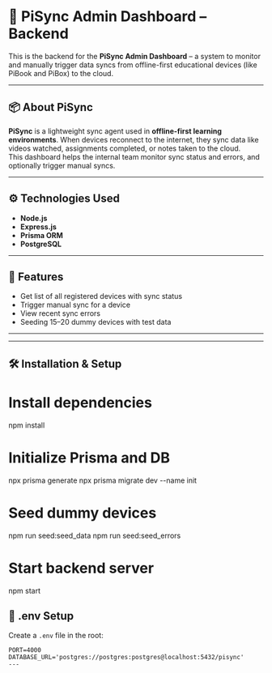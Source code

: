# 🚀 PiSync Admin Dashboard – Backend

This is the backend for the **PiSync Admin Dashboard** – a system to monitor and manually trigger data syncs from offline-first educational devices (like PiBook and PiBox) to the cloud.

---

## 📦 About PiSync

**PiSync** is a lightweight sync agent used in **offline-first learning environments**. When devices reconnect to the internet, they sync data like videos watched, assignments completed, or notes taken to the cloud.  
This dashboard helps the internal team monitor sync status and errors, and optionally trigger manual syncs.

---

## ⚙️ Technologies Used

- **Node.js**
- **Express.js**
- **Prisma ORM**
- **PostgreSQL** 

---

## 🧪 Features

- Get list of all registered devices with sync status
- Trigger manual sync for a device
- View recent sync errors
- Seeding 15–20 dummy devices with test data

---


---

## 🛠️ Installation & Setup

# Install dependencies
npm install

# Initialize Prisma and DB
npx prisma generate
npx prisma migrate dev --name init

# Seed dummy devices
npm run seed:seed_data
npm run seed:seed_errors

# Start backend server
npm start


## 📄 .env Setup

Create a `.env` file in the root:

```env
PORT=4000
DATABASE_URL='postgres://postgres:postgres@localhost:5432/pisync'
---




